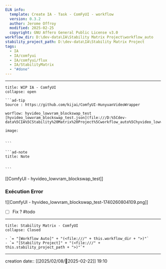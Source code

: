```yaml
---
ELN info:
  template: Create IA - Task - ComFyUI - workflow
  version: 0.3.2
  author: Jerome Offroy
  modified: 2025-02-25
  copyright: GNU Affero General Public License v3.0
workflow_dir: D:\dev-data\IA\Stability Matrix Project\workflow_auto
stability_project_path: D:\dev-data\IA\Stability Matrix Project
tags:
  - IA
  - IA/comfyui
  - IA/comfyui/flux
  - IA/StabilityMatrix
  - "#done"
---
```


---
 
`````ad-example
title: WIP IA - ComfyUI
collapse: open

```ad-tip
Source : https://github.com/kijai/ComfyUI-HunyuanVideoWrapper

worflow: hyvideo_lowvram_blockswap_test 
[hyvideo_lowvram_blockswap_test.json](file:///D:%5Cdev-data%5CIA%5CStability%20Matrix%20Project%5Cworkflow_auto%5Chyvideo_lowvram_blockswap_test.json)

image:  


```

```ad-note
title: Note
 

```

`````

[[ComfyUI - hyvideo_lowvram_blockswap_test]]

### Exécution Error 

![[ComfyUI - hyvideo_lowvram_blockswap_test-1740260804109.png]]

- [ ] Fix ? #todo 

---

```ad-tip
title: Stability Matrix - ComfyUI
collapse: Closed

- `= "[Workflow Auto]" + "(<file:///" + this.workflow_dir + ">)"`
- `= "[Stability Project]" + "(<file:///" + this.stability_project_path + ">)"`*
```

---
creation date:: [[2025/02/08/📒2025-02-22]]  19:10




